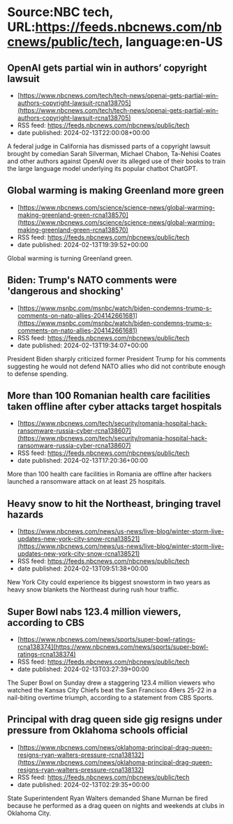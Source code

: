 # Source:NBC tech, URL:https://feeds.nbcnews.com/nbcnews/public/tech, language:en-US

## OpenAI gets partial win in authors’ copyright lawsuit
 - [https://www.nbcnews.com/tech/tech-news/openai-gets-partial-win-authors-copyright-lawsuit-rcna138705](https://www.nbcnews.com/tech/tech-news/openai-gets-partial-win-authors-copyright-lawsuit-rcna138705)
 - RSS feed: https://feeds.nbcnews.com/nbcnews/public/tech
 - date published: 2024-02-13T22:00:08+00:00

A federal judge in California has dismissed parts of a copyright lawsuit brought by comedian Sarah Silverman, Michael Chabon, Ta-Nehisi Coates and other authors against OpenAI over its alleged use of their books to train the large language model underlying its popular chatbot ChatGPT.

## Global warming is making Greenland more green
 - [https://www.nbcnews.com/science/science-news/global-warming-making-greenland-green-rcna138570](https://www.nbcnews.com/science/science-news/global-warming-making-greenland-green-rcna138570)
 - RSS feed: https://feeds.nbcnews.com/nbcnews/public/tech
 - date published: 2024-02-13T19:39:52+00:00

Global warming is turning Greenland green.

## Biden: Trump's NATO comments were 'dangerous and shocking'
 - [https://www.msnbc.com/msnbc/watch/biden-condemns-trump-s-comments-on-nato-allies-204142661681](https://www.msnbc.com/msnbc/watch/biden-condemns-trump-s-comments-on-nato-allies-204142661681)
 - RSS feed: https://feeds.nbcnews.com/nbcnews/public/tech
 - date published: 2024-02-13T19:34:07+00:00

President Biden sharply criticized former President Trump for his comments suggesting he would not defend NATO allies who did not contribute enough to defense spending.

## More than 100 Romanian health care facilities taken offline after cyber attacks target hospitals
 - [https://www.nbcnews.com/tech/security/romania-hospital-hack-ransomware-russia-cyber-rcna138607](https://www.nbcnews.com/tech/security/romania-hospital-hack-ransomware-russia-cyber-rcna138607)
 - RSS feed: https://feeds.nbcnews.com/nbcnews/public/tech
 - date published: 2024-02-13T17:20:36+00:00

More than 100 health care facilities in Romania are offline after hackers launched a ransomware attack on at least 25 hospitals.

## Heavy snow to hit the Northeast, bringing travel hazards
 - [https://www.nbcnews.com/news/us-news/live-blog/winter-storm-live-updates-new-york-city-snow-rcna138521](https://www.nbcnews.com/news/us-news/live-blog/winter-storm-live-updates-new-york-city-snow-rcna138521)
 - RSS feed: https://feeds.nbcnews.com/nbcnews/public/tech
 - date published: 2024-02-13T09:51:38+00:00

New York City could experience its biggest snowstorm in two years as heavy snow blankets the Northeast during rush hour traffic.

## Super Bowl nabs 123.4 million viewers, according to CBS
 - [https://www.nbcnews.com/news/sports/super-bowl-ratings-rcna138374](https://www.nbcnews.com/news/sports/super-bowl-ratings-rcna138374)
 - RSS feed: https://feeds.nbcnews.com/nbcnews/public/tech
 - date published: 2024-02-13T03:27:39+00:00

The Super Bowl on Sunday drew a staggering 123.4 million viewers who watched the Kansas City Chiefs beat the San Francisco 49ers 25-22 in a nail-biting overtime triumph, according to a statement from CBS Sports.

## Principal with drag queen side gig resigns under pressure from Oklahoma schools official
 - [https://www.nbcnews.com/news/oklahoma-principal-drag-queen-resigns-ryan-walters-pressure-rcna138132](https://www.nbcnews.com/news/oklahoma-principal-drag-queen-resigns-ryan-walters-pressure-rcna138132)
 - RSS feed: https://feeds.nbcnews.com/nbcnews/public/tech
 - date published: 2024-02-13T02:29:35+00:00

State Superintendent Ryan Walters demanded Shane Murnan be fired because he performed as a drag queen on nights and weekends at clubs in Oklahoma City.

